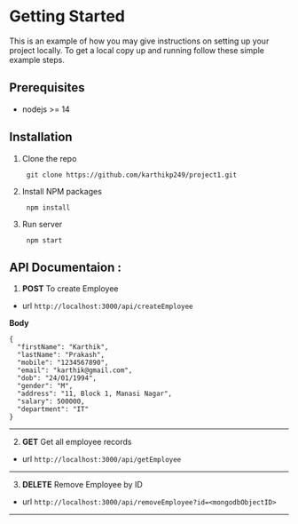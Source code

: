 # Getting Started 

This is an example of how you may give instructions on setting up your project locally. To get a local copy up and running follow these simple example steps.

## Prerequisites

- nodejs >= 14

## Installation

1. Clone the repo

        git clone https://github.com/karthikp249/project1.git

2. Install NPM packages

        npm install

3. Run server

        npm start

## API Documentaion :

1) **POST**      To create Employee

- url
`http://localhost:3000/api/createEmployee`

**Body**

    {
      "firstName": "Karthik",
      "lastName": "Prakash",
      "mobile": "1234567890",
      "email": "karthik@gmail.com",
      "dob": "24/01/1994",
      "gender": "M",
      "address": "11, Block 1, Manasi Nagar",
      "salary": 500000,
      "department": "IT"
    }

------------

2) **GET**			Get all employee records

- url
`http://localhost:3000/api/getEmployee`

------------
3) **DELETE**			Remove Employee by ID

- url
`http://localhost:3000/api/removeEmployee?id=<mongodbObjectID>`

------------
